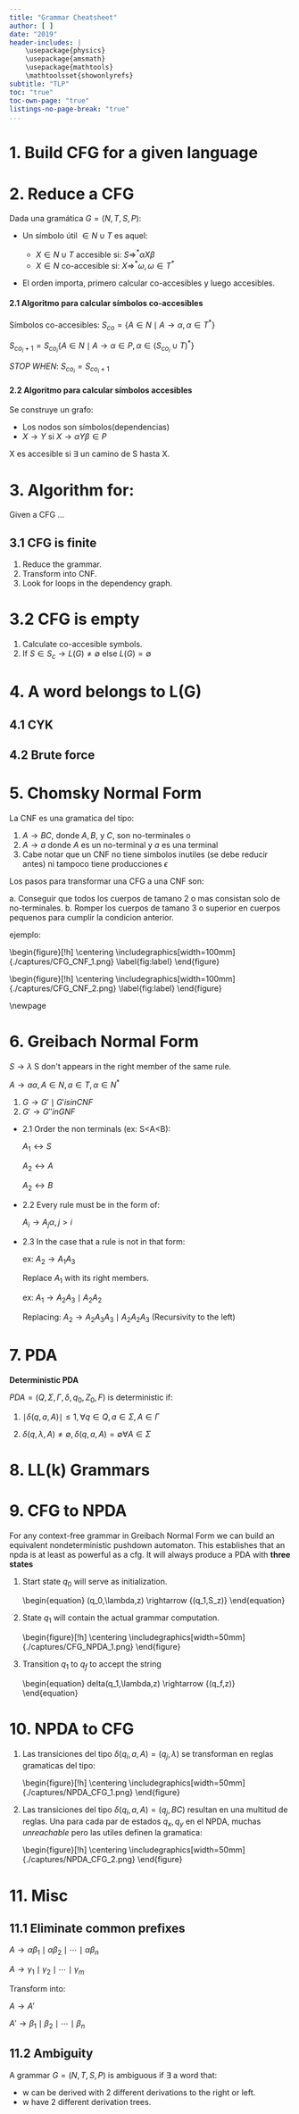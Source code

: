 ```yaml
---
title: "Grammar Cheatsheet"
author: [ ]
date: "2019"
header-includes: |
    \usepackage{physics}
    \usepackage{amsmath}
    \usepackage{mathtools}
    \mathtoolsset{showonlyrefs}
subtitle: "TLP"
toc: "true"
toc-own-page: "true"
listings-no-page-break: "true"
...
```


# 1. Build CFG for a given language

# 2. Reduce a CFG 

Dada una gramática  $G = (N, T, S, P)$:

- Un símbolo útil $\in N \cup T$ es aquel:
    - $X \in N \cup T$ accesible si: $S \Rightarrow^* \alpha X \beta$
    - $X \in N$ co-accesible si: $X \Rightarrow^* \omega , \omega \in T^*$

- El orden importa, primero calcular co-accesibles y luego accesibles.

#### 2.1 **Algoritmo para calcular símbolos co-accesibles**

Símbolos co-accesibles:
$S_{co} = \{A \in N \mid A \rightarrow \alpha, \alpha \in T^* \}$
  
$S_{co_i+1} = S_{co_i} \{ A \in N \mid A \rightarrow \alpha \in P, \alpha \in (S_{co_i}\cup T)^* \}$

*STOP WHEN*: $S_{co_i} = S_{co_i+1}$

#### 2.2 **Algoritmo para calcular símbolos accesibles**

Se construye un grafo: 

- Los nodos son símbolos(dependencias)
- $X\rightarrow Y$  si  $X\rightarrow \alpha Y \beta \in P$

X es accesible si $\exists$ un camino de S hasta X.

# 3. Algorithm for:

Given a CFG ...

## 3.1 CFG is finite

1. Reduce the grammar.
2. Transform into CNF.
3. Look for loops in the dependency graph.

# 3.2 CFG is empty

1. Calculate co-accesible symbols.
2. If  $S \in S_c \rightarrow L(G) \neq \emptyset$ else $L(G) = \emptyset$

# 4. A word belongs to L(G)

## 4.1 CYK

## 4.2 Brute force

# 5. Chomsky Normal Form

La CNF es una gramatica del tipo:

1. $A \rightarrow BC$, donde $A,B,$ y $C$, son no-terminales o
2. $A \rightarrow a$ donde $A$ es un no-terminal y $a$ es una terminal
3. Cabe notar que un CNF no tiene simbolos inutiles (se debe reducir antes) ni tampoco tiene producciones $\epsilon$

Los pasos para transformar una CFG a una CNF son:

a. Conseguir que todos los cuerpos de tamano 2 o mas consistan solo de no-terminales.
b. Romper los cuerpos de tamano 3 o superior en cuerpos pequenos para cumplir la condicion anterior.

ejemplo:

\begin{figure}[!h]
    \centering
    \includegraphics[width=100mm]{./captures/CFG_CNF_1.png}
    \label{fig:label}
\end{figure}

\begin{figure}[!h]
    \centering
    \includegraphics[width=100mm]{./captures/CFG_CNF_2.png}
    \label{fig:label}
\end{figure}

\newpage

# 6. Greibach Normal Form

$S \rightarrow \lambda$ S don't appears in the right member of the same rule.

$A \rightarrow a \alpha, A \in N, a \in T, \alpha \in N^*$ 

1. $G \rightarrow G \prime \mid G \prime is in CNF$
2. $G \prime \rightarrow G \prime \prime in GNF$

- 2.1 Order the non terminals (ex: S<A<B):
    
    $A_1 \leftrightarrow S$
      
    $A_2 \leftrightarrow A$
      
    $A_2 \leftrightarrow B$

- 2.2 Every rule must be in the form of:

    $A_i \rightarrow A_j \alpha, j>i$

- 2.3 In the case that a rule is not in that form:

    ex: $A_2 \rightarrow A_1 A_3$

    Replace $A_1$ with its right members.

    ex: $A_1 \rightarrow A_2 A_3 \mid A_2 A_2$

    Replacing: $A_2 \rightarrow A_2 A_3 A_3 \mid A_2 A_2 A_3$ (Recursivity to the left)


# 7. PDA

**Deterministic PDA**

$PDA = (Q, \Sigma, \Gamma, \delta, q_0, Z_0, F)$ is deterministic if:

1. $\mid \delta(q,a,A)\mid \leq 1, \forall q \in Q, a \in \Sigma, A \in \Gamma$

2. $\delta(q, \lambda, A) \neq \emptyset, \delta(q,a,A)=\emptyset \forall A \in \Sigma$

# 8. LL(k) Grammars

# 9. CFG to NPDA

For any context-free grammar in Greibach Normal Form we can build an equivalent nondeterministic pushdown automaton. This establishes that an npda is at least as powerful as a cfg.
It will always produce a PDA with **three states**

1. Start state $q_0$ will serve as initialization. 

    \begin{equation}
        (q_0,\lambda,z) \rightarrow \{(q_1,S_z)\}
    \end{equation}    

2. State $q_1$ will contain the actual grammar computation.

    \begin{figure}[!h]
        \centering
        \includegraphics[width=50mm]{./captures/CFG_NPDA_1.png}
    \end{figure}

3. Transition $q_1$ to $q_f$ to accept the string
    
    \begin{equation}
        delta(q_1,\lambda,z) \rightarrow \{(q_f,z)\} 
    \end{equation}

# 10. NPDA to CFG
 
1. Las transiciones del tipo $\delta (q_i,a,A) = (q_j,\lambda)$ se transforman en reglas gramaticas del tipo: 

    \begin{figure}[!h]
        \centering
        \includegraphics[width=50mm]{./captures/NPDA_CFG_1.png}
    \end{figure}

2. Las transiciones del tipo $\delta (q_i,a,A)=(q_j,BC)$ resultan en una multitud de reglas. Una para cada par de estados $q_x,q_y$ en el NPDA, muchas *unreachable* pero las utiles definen la gramatica:

    \begin{figure}[!h]
        \centering
        \includegraphics[width=50mm]{./captures/NPDA_CFG_2.png}
    \end{figure}

    
# 11. Misc                                                                            
## 11.1 Eliminate common prefixes                                                      
$A \rightarrow \alpha \beta_1 \mid \alpha \beta_2 \mid \cdots \mid \alpha \beta_n$

$A \rightarrow \gamma_1 \mid \gamma_2 \mid \cdots \mid \gamma_m$

Transform into:

$A \rightarrow A \prime$

$A \prime \rightarrow \beta_1 \mid \beta_2 \mid \cdots \mid \beta_n$

## 11.2 Ambiguity                                                                      
A grammar $G=(N, T, S, P)$ is ambiguous if $\exists$ a word that:                 
- w can be derived with 2 different derivations to the right or left.             
- w have 2 different derivation trees. 
